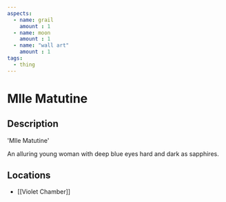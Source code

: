 ```yaml
---
aspects: 
  - name: grail
    amount : 1
  - name: moon
    amount : 1
  - name: "wall art"
    amount : 1
tags:
  - thing
---
```


# Mlle Matutine

## Description
'Mlle Matutine'

An alluring young woman with deep blue eyes hard and dark as sapphires.
## Locations
- [[Violet Chamber]]